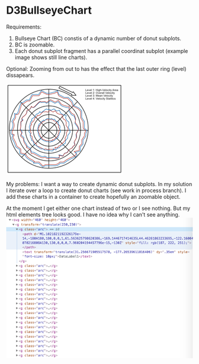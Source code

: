 # D3BullseyeChart

Requirements:
1. Bullseye Chart (BC) constis of a dynamic number of donut subplots.
2. BC is zoomable.
3. Each donut subplot fragment has a parallel coordinat subplot (example image shows still line charts).

Optional: Zooming from out to has the effect that the last outer ring (level) dissapears. 

![Planned Bullseye Chart](planned_bc.png)

My problems:
I want a way to create dynamic donut subplots.
In my solution I iterate over a loop to create donut charts (see work in process branch). 
I add these charts in a container to create hopefully an zoomable object.

At the moment I get either one chart instead of two or I see nothing.
But my html elements tree looks good. I have no idea why I can't see anything.
![Html Elements Tree](html_elements_tree.png)
